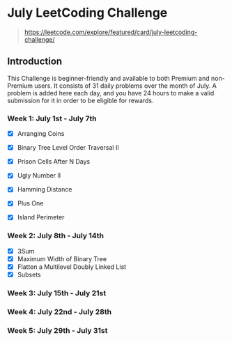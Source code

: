 # July LeetCoding Challenge

> https://leetcode.com/explore/featured/card/july-leetcoding-challenge/

## Introduction
This Challenge is beginner-friendly and available to both Premium and non-Premium users. It consists of 31 daily problems over the month of July. A problem is added here each day, and you have 24 hours to make a valid submission for it in order to be eligible for rewards.

### Week 1: July 1st - July 7th
- [x] Arranging Coins
- [x] Binary Tree Level Order Traversal II
- [x] Prison Cells After N Days
- [x] Ugly Number II
- [x] Hamming Distance
- [x] Plus One
- [x] Island Perimeter


### Week 2: July 8th - July 14th
- [x] 3Sum
- [x] Maximum Width of Binary Tree
- [x] Flatten a Multilevel Doubly Linked List
- [x] Subsets

### Week 3: July 15th - July 21st


### Week 4: July 22nd - July 28th


### Week 5: July 29th - July 31st

